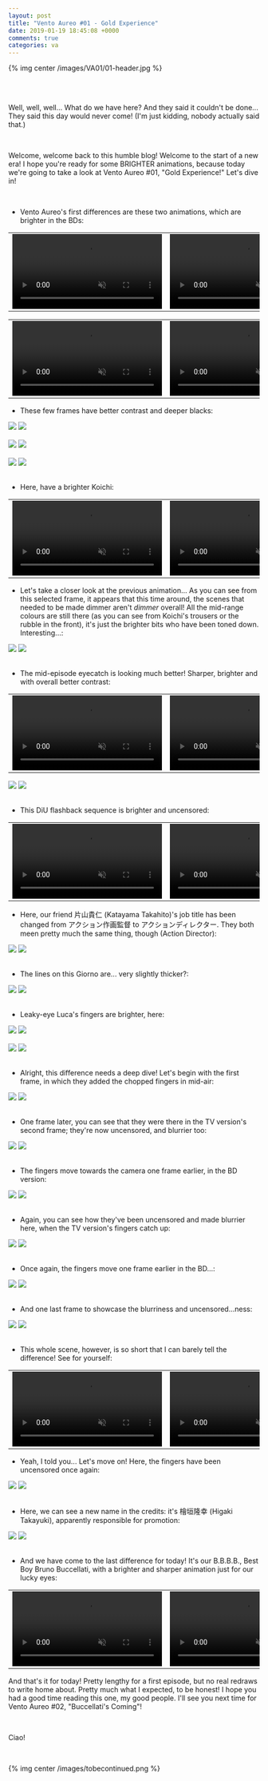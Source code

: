 ```yaml
---
layout: post
title: "Vento Aureo #01 - Gold Experience"
date: 2019-01-19 18:45:08 +0000
comments: true
categories: va
---
```


{% img center /images/VA01/01-header.jpg %}
<!-- more -->

<br>
<br>

Well, well, well... What do we have here? And they said it couldn't be done... They said this day would never come! (I'm just kidding, nobody actually said that.)

<br>

Welcome, welcome back to this humble blog! Welcome to the start of a new era! I hope you're ready for some BRIGHTER animations, because today we're going to take a look at Vento Aureo #01, "Gold Experience!" Let's dive in!

<br>

- Vento Aureo's first differences are these two animations, which are brighter in the BDs:

<table width="100%">
<tr>
<td align="left" valign="top" width="50%">
<video class='center' muted nocontrols autoplay playsinline loop preload='auto'>
  <source src="./../videos/VA01/TV 01 - brighter gold experience.webm" type='video/webm; codecs="vp8, vorbis"'>
  <source src="./../videos/VA01/TV 01 - brighter gold experience.mp4" type='video/mp4; codecs=avc1.42E01E,mp4a.40.2'>
</video>
</td>
<td align="left" valign="top" width="50%">
<video class='center' muted nocontrols autoplay playsinline loop preload='auto'>
  <source src="./../videos/VA01/BD 01 - brighter gold experience.webm" type='video/webm; codecs="vp8, vorbis"'>
  <source src="./../videos/VA01/BD 01 - brighter gold experience.mp4" type='video/mp4; codecs=avc1.42E01E,mp4a.40.2'>
</video>
</td>
</tr>
</table>

<table width="100%">
<tr>
<td align="left" valign="top" width="50%">
<video class='center' muted nocontrols autoplay playsinline loop preload='auto'>
  <source src="./../videos/VA01/TV 02 - brighter plant.webm" type='video/webm; codecs="vp8, vorbis"'>
  <source src="./../videos/VA01/TV 02 - brighter plant.mp4" type='video/mp4; codecs=avc1.42E01E,mp4a.40.2'>
</video>
</td>
<td align="left" valign="top" width="50%">
<video class='center' muted nocontrols autoplay playsinline loop preload='auto'>
  <source src="./../videos/VA01/BD 02 - brighter plant.webm" type='video/webm; codecs="vp8, vorbis"'>
  <source src="./../videos/VA01/BD 02 - brighter plant.mp4" type='video/mp4; codecs=avc1.42E01E,mp4a.40.2'>
</video>
</td>
</tr>
</table>

- These few frames have better contrast and deeper blacks:

<div id="container1" class="twentytwenty-container">
 <img src="./../images/VA01/tv-21385.jpg" />
 <img src="./../images/VA01/bd-21385.jpg" />
</div>

<br>

<div id="container1" class="twentytwenty-container">
 <img src="./../images/VA01/tv-21391.jpg" />
 <img src="./../images/VA01/bd-21391.jpg" />
</div>

<br>

<div id="container1" class="twentytwenty-container">
 <img src="./../images/VA01/tv-21405.jpg" />
 <img src="./../images/VA01/bd-21405.jpg" />
</div>

<br>

- Here, have a brighter Koichi:

<table width="100%">
<tr>
<td align="left" valign="top" width="50%">
<video class='center' muted nocontrols autoplay playsinline loop preload='auto'>
  <source src="./../videos/VA01/TV 03 - brighter koichi.webm" type='video/webm; codecs="vp8, vorbis"'>
  <source src="./../videos/VA01/TV 03 - brighter koichi.mp4" type='video/mp4; codecs=avc1.42E01E,mp4a.40.2'>
</video>
</td>
<td align="left" valign="top" width="50%">
<video class='center' muted nocontrols autoplay playsinline loop preload='auto'>
  <source src="./../videos/VA01/BD 03 - brighter koichi.webm" type='video/webm; codecs="vp8, vorbis"'>
  <source src="./../videos/VA01/BD 03 - brighter koichi.mp4" type='video/mp4; codecs=avc1.42E01E,mp4a.40.2'>
</video>
</td>
</tr>
</table>

- Let's take a closer look at the previous animation... As you can see from this selected frame, it appears that this time around, the scenes that needed to be made dimmer aren't _dimmer_ overall! All the mid-range colours are still there (as you can see from Koichi's trousers or the rubble in the front), it's just the brighter bits who have been toned down. Interesting...:

<div id="container1" class="twentytwenty-container">
 <img src="./../images/VA01/tv-21464.jpg" />
 <img src="./../images/VA01/bd-21464.jpg" />
</div>

<br>

- The mid-episode eyecatch is looking much better! Sharper, brighter and with overall better contrast:

<table width="100%">
<tr>
<td align="left" valign="top" width="50%">
<video class='center' muted nocontrols autoplay playsinline loop preload='auto'>
  <source src="./../videos/VA01/TV 04 - eyecatch.webm" type='video/webm; codecs="vp8, vorbis"'>
  <source src="./../videos/VA01/TV 04 - eyecatch.mp4" type='video/mp4; codecs=avc1.42E01E,mp4a.40.2'>
</video>
</td>
<td align="left" valign="top" width="50%">
<video class='center' muted nocontrols autoplay playsinline loop preload='auto'>
  <source src="./../videos/VA01/BD 04 - eyecatch.webm" type='video/webm; codecs="vp8, vorbis"'>
  <source src="./../videos/VA01/BD 04 - eyecatch.mp4" type='video/mp4; codecs=avc1.42E01E,mp4a.40.2'>
</video>
</td>
</tr>
</table>

<div id="container1" class="twentytwenty-container">
 <img src="./../images/VA01/tv-22396.jpg" />
 <img src="./../images/VA01/bd-22396.jpg" />
</div>

<br>

- This DiU flashback sequence is brighter and uncensored:

<table width="100%">
<tr>
<td align="left" valign="top" width="50%">
<video class='center' muted nocontrols autoplay playsinline loop preload='auto'>
  <source src="./../videos/VA01/TV 05 - flashbacks.webm" type='video/webm; codecs="vp8, vorbis"'>
  <source src="./../videos/VA01/TV 05 - flashbacks.mp4" type='video/mp4; codecs=avc1.42E01E,mp4a.40.2'>
</video>
</td>
<td align="left" valign="top" width="50%">
<video class='center' muted nocontrols autoplay playsinline loop preload='auto'>
  <source src="./../videos/VA01/BD 05 - flashbacks.webm" type='video/webm; codecs="vp8, vorbis"'>
  <source src="./../videos/VA01/BD 05 - flashbacks.mp4" type='video/mp4; codecs=avc1.42E01E,mp4a.40.2'>
</video>
</td>
</tr>
</table>

- Here, our friend 片山貴仁 (Katayama Takahito)'s job title has been changed from アクション作画監督 to アクションディレクター. They both meen pretty much the same thing, though (Action Director):

<div id="container1" class="twentytwenty-container">
 <img src="./../images/VA01/tv-31170.jpg" />
 <img src="./../images/VA01/bd-31170.jpg" />
</div>

<br>

- The lines on this Giorno are... very slightly thicker?:

<div id="container1" class="twentytwenty-container">
 <img src="./../images/VA01/tv-31730.jpg" />
 <img src="./../images/VA01/bd-31730.jpg" />
</div>

<br>

- Leaky-eye Luca's fingers are brighter, here:

<div id="container1" class="twentytwenty-container">
 <img src="./../images/VA01/tv-31770.jpg" />
 <img src="./../images/VA01/bd-31770.jpg" />
</div>

<br>

<div id="container1" class="twentytwenty-container">
 <img src="./../images/VA01/tv-31785.jpg" />
 <img src="./../images/VA01/bd-31785.jpg" />
</div>

<br>

- Alright, this difference needs a deep dive! Let's begin with the first frame, in which they added the chopped fingers in mid-air:

<div id="container1" class="twentytwenty-container">
 <img src="./../images/VA01/tv-31827.jpg" />
 <img src="./../images/VA01/bd-31827.jpg" />
</div>

<br>

- One frame later, you can see that they were there in the TV version's second frame; they're now uncensored, and blurrier too:

<div id="container1" class="twentytwenty-container">
 <img src="./../images/VA01/tv-31828.jpg" />
 <img src="./../images/VA01/bd-31828.jpg" />
</div>

<br>

- The fingers move towards the camera one frame earlier, in the BD version:

<div id="container1" class="twentytwenty-container">
 <img src="./../images/VA01/tv-31830.jpg" />
 <img src="./../images/VA01/bd-31830.jpg" />
</div>

<br>

- Again, you can see how they've been uncensored and made blurrier here, when the TV version's fingers catch up:

<div id="container1" class="twentytwenty-container">
 <img src="./../images/VA01/tv-31832.jpg" />
 <img src="./../images/VA01/bd-31832.jpg" />
</div>

<br>

- Once again, the fingers move one frame earlier in the BD...:

<div id="container1" class="twentytwenty-container">
 <img src="./../images/VA01/tv-31833.jpg" />
 <img src="./../images/VA01/bd-31833.jpg" />
</div>

<br>

- And one last frame to showcase the blurriness and uncensored...ness:

<div id="container1" class="twentytwenty-container">
 <img src="./../images/VA01/tv-31835.jpg" />
 <img src="./../images/VA01/bd-31835.jpg" />
</div>

<br>

- This whole scene, however, is so short that I can barely tell the difference! See for yourself:

<table width="100%">
<tr>
<td align="left" valign="top" width="50%">
<video class='center' muted nocontrols autoplay playsinline loop preload='auto'>
  <source src="./../videos/VA01/TV 06 - fingerspit.webm" type='video/webm; codecs="vp8, vorbis"'>
  <source src="./../videos/VA01/TV 06 - fingerspit.mp4" type='video/mp4; codecs=avc1.42E01E,mp4a.40.2'>
</video>
</td>
<td align="left" valign="top" width="50%">
<video class='center' muted nocontrols autoplay playsinline loop preload='auto'>
  <source src="./../videos/VA01/BD 06 - fingerspit.webm" type='video/webm; codecs="vp8, vorbis"'>
  <source src="./../videos/VA01/BD 06 - fingerspit.mp4" type='video/mp4; codecs=avc1.42E01E,mp4a.40.2'>
</video>
</td>
</tr>
</table>

- Yeah, I told you... Let's move on! Here, the fingers have been uncensored once again:

<div id="container1" class="twentytwenty-container">
 <img src="./../images/VA01/tv-31934.jpg" />
 <img src="./../images/VA01/bd-31934.jpg" />
</div>

<br>

- Here, we can see a new name in the credits: it's 檜垣隆幸 (Higaki Takayuki), apparently responsible for promotion:

<div id="container1" class="twentytwenty-container">
 <img src="./../images/VA01/tv-32690.jpg" />
 <img src="./../images/VA01/bd-32690.jpg" />
</div>

<br>

- And we have come to the last difference for today! It's our B.B.B.B., Best Boy Bruno Buccellati, with a brighter and sharper animation just for our lucky eyes:

<table width="100%">
<tr>
<td align="left" valign="top" width="50%">
<video class='center' muted nocontrols autoplay playsinline loop preload='auto'>
  <source src="./../videos/VA01/TV 07 - BBBB.webm" type='video/webm; codecs="vp8, vorbis"'>
  <source src="./../videos/VA01/TV 07 - BBBB.mp4" type='video/mp4; codecs=avc1.42E01E,mp4a.40.2'>
</video>
</td>
<td align="left" valign="top" width="50%">
<video class='center' muted nocontrols autoplay playsinline loop preload='auto'>
  <source src="./../videos/VA01/BD 07 - BBBB.webm" type='video/webm; codecs="vp8, vorbis"'>
  <source src="./../videos/VA01/BD 07 - BBBB.mp4" type='video/mp4; codecs=avc1.42E01E,mp4a.40.2'>
</video>
</td>
</tr>
</table>

And that's it for today! Pretty lengthy for a first episode, but no real redraws to write home about. Pretty much what I expected, to be honest! I hope you had a good time reading this one, my good people. I'll see you next time for Vento Aureo #02, "Buccellati's Coming"!

<br>

Ciao!

<br>

{% img center /images/tobecontinued.png %}